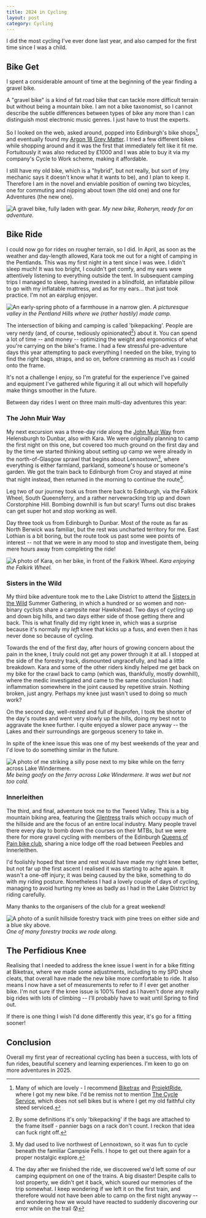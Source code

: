 ```yaml
---
title: 2024 in Cycling
layout: post
category: Cycling
---
```


I did the most cycling I've ever done last year, and also camped for the first time since I was a child.

<!--more-->

## Bike Get

I spent a considerable amount of time at the beginning of the year finding a gravel bike.

A "gravel bike" is a kind of fat road bike that can tackle more difficult terrain but without being a mountain bike. I am not a bike taxonomist, so I cannot describe the subtle differences between types of bike any more than I can distinguish most electronic music genres. I just have to trust the experts.

So I looked on the web, asked around, popped into Edinburgh's bike shops[^1], and eventually found my [Argon 18 Grey Matter][greymatter]. I tried a few different bikes while shopping around and it was the first that immediately felt like it fit me. Fortuitously it was also reduced by £1000 and I was able to buy it via my company's Cycle to Work scheme, making it affordable. 

[greymatter]: https://www.argon18.com/en/bikes/gravel/grey-matter

[^1]: Many of which are lovely - I recommend [Biketrax](https://www.biketrax.co.uk/) and [ProjektRide](https://projektride.co.uk/), where I got my new bike. I'd be remiss not to mention [The Cycle Service](https://www.thecycleservice.co.uk/), which does not sell bikes but is where I get my old faithful city steed serviced.

I still have my old bike, which is a "hybrid", but not really, but sort of (my mechanic says it doesn't know what it wants to be), and I plan to keep it. Therefore I am in the novel and enviable position of owning two bicycles, one for commuting and nipping about town (the old one) and one for Adventures (the new one).

![A gravel bike, fully laden with gear.](/images/2025/01/2024-in-cycling/bike.jpg)
*My new bike, Roheryn, ready for an adventure.*

## Bike Ride

I could now go for rides on rougher terrain, so I did. In April, as soon as the weather and day-length allowed, Kara took me out for a night of camping in the Pentlands. This was my first night in a tent since I was wee. I didn't sleep much! It was too bright, I couldn't get comfy, and my ears were attentively listening to everything outside the tent. In subsequent camping trips I managed to sleep, having invested in a blindfold, an inflatable pillow to go with my inflatable mattress, and as for my ears... that just took practice. I'm not an earplug enjoyer.

![An early-spring photo of a farmhouse in a narrow glen.](/images/2025/01/2024-in-cycling/the-saddle.jpg)
*A picturesque valley in the Pentland Hills where we (rather hastily) made camp.*

The intersection of biking and camping is called 'bikepacking'. People are very nerdy (and, of course, tediously opinionated[^2]) about it. You can spend a lot of time -- and money -- optimizing the weight and ergonomics of what you're carrying on the bike's frame. I had a few stressful pre-adventure days this year attempting to pack everything I needed on the bike, trying to find the right bags, straps, and so on, before cramming as much as I could onto the frame.

[^2]: By some definitions it's only 'bikepacking' if the bags are attached to the frame itself - pannier bags on a rack don't count. I reckon that idea can fuck right off.

It's not a challenge I enjoy, so I'm grateful for the experience I've gained and equipment I've gathered while figuring it all out which will hopefully make things smoother in the future. 

Between day rides I went on three main multi-day adventures this year:

### The John Muir Way

My next excursion was a three-day ride along the [John Muir Way](https://johnmuirway.org/) from Helensburgh to Dunbar, also with Kara. We were originally planning to camp the first night on this one, but covered too much ground on the first day and by the time we started thinking about setting up camp we were already in the north-of-Glasgow sprawl that begins about Lennoxtown[^3], where everything is either farmland, parkland, someone's house or someone's garden. We got the train back to Edinburgh from Croy and stayed at mine that night instead, then returned in the morning to continue the route[^4]. 

Leg two of our journey took us from there back to Edinburgh, via the Falkirk Wheel, South Queensferry, and a rather nervewracking trip up and down Corstorphine Hill. Bombing downhill is fun but scary! Turns out disc brakes can get super hot and stop working as well.

Day three took us from Edinburgh to Dunbar. Most of the route as far as North Berwick was familiar, but the rest was uncharted territory for me. East Lothian is a bit boring, but the route took us past some wee points of interest -- not that we were in any mood to stop and investigate them, being mere hours away from completing the ride!

[^3]: My dad used to live northwest of Lennoxtown, so it was fun to cycle beneath the familiar Campsie Fells. I hope to get out there again for a proper nostalgic explore.
[^4]: The day after we finished the ride, we discovered we'd left some of our camping equipment on one of the trains. A big disaster! Despite calls to lost property, we didn't get it back, which soured our memories of the trip somewhat. I keep wondering if we left it on the first train, and therefore would not have been able to camp on the first night anyway -- and wondering how we would have reacted to suddenly discovering our error while on the trail 😰

![A photo of Kara, on her bike, in front of the Falkirk Wheel.](/images/2025/01/2024-in-cycling/kara-at-the-falkirk-wheel.jpg)
*Kara enjoying the Falkirk Wheel.*

### Sisters in the Wild

My third bike adventure took me to the Lake District to attend the [Sisters in the Wild](sitw) Summer Gathering, in which a hundred or so women and non-binary cyclists share a campsite near Hawkshead. Two days of cycling up and down big hills, and two days either side of those getting there and back. This is what finally did my right knee in, which was a surprise because it's normally my *left* knee that kicks up a fuss, and even then it has never done so because of cycling. 

[sitw]: https://sistersinthewild.com/

Towards the end of the first day, after hours of growing concern about the pain in the knee, I truly could not get any power through it at all. I stopped at the side of the forestry track, dismounted ungracefully, and had a little breakdown. Kara and some of the other riders kindly helped me get back on my bike for the crawl back to camp (which was, thankfully, mostly downhill), where the medic investigated and came to the same conclusion I had: inflammation somewhere in the joint caused by repetitive strain. Nothing broken, just angry. Perhaps my knee just wasn't used to doing so much work?

On the second day, well-rested and full of ibuprofen, I took the shorter of the day's routes and went very slowly up the hills, doing my best not to aggravate the knee further. I quite enjoyed a slower pace anyway -- the Lakes and their surroundings are gorgeous scenery to take in. 

In spite of the knee issue this was one of my best weekends of the year and I'd love to do something similar in the future.

![A photo of me striking a silly pose next to my bike while on the ferry across Lake Windermere.](/images/2025/01/2024-in-cycling/me-on-windermere.jpg "This shot is greatly elevated by the person in the background.")
*Me being goofy on the ferry across Lake Windermere. It was wet but not too cold.*

### Innerleithen

The third, and final, adventure took me to the Tweed Valley. This is a big mountain biking area, featuring the [Glentress](glentress) trails which occupy much of the hillside and are the focus of an entire local industry. Many people travel there every day to bomb down the courses on their MTBs, but we were there for more gravel cycling with members of the Edinburgh [Queens of Pain bike club](qop), sharing a nice lodge off the road between Peebles and Innerleithen.

[glentress]: https://www.visitscotland.com/info/see-do/glentress-7stanes-p317561
[qop]: https://www.instagram.com/queens.of.pain.cc/

I'd foolishly hoped that time and rest would have made my right knee better, but not far up the first ascent I realised it was starting to ache again. It wasn't a one-off injury; it was being caused by the bike, something to do with my riding posture. Nonetheless I had a lovely couple of days of cycling, managing to avoid hurting my knee as badly as I had in the Lake District by riding carefully. 

Many thanks to the organisers of the club for a great weekend!

![A photo of a sunlit hillside forestry track with pine trees on either side and a blue sky above.](/images/2025/01/2024-in-cycling/tweed-valley-forestry-track.jpg)
*One of many forestry tracks we rode along.*

## The Perfidious Knee

Realising that I needed to address the knee issue I went in for a bike fitting at Biketrax, where we made some adjustments, including to my SPD shoe cleats, that overall have made the new bike more comfortable to ride. It also means I now have a set of measurements to refer to if I ever get another bike. I'm not sure if the knee issue is 100% fixed as I haven't done any really big rides with lots of climbing -- I'll probably have to wait until Spring to find out.

If there is one thing I wish I'd done differently this year, it's go for a fitting sooner!

## Conclusion

Overall my first year of recreational cycling has been a success, with lots of fun rides, beautiful scenery and learning experiences. I'm keen to go on more adventures in 2025.